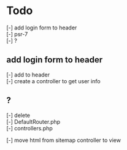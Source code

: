 # Todo

[-] add login form to header  
[-] psr-7  
[-] ?  

## add login form to header

[-] add to header  
[-] create a controller to get user info  

## ?

[-] delete  
  [-] DefaultRouter.php  
  [-] controllers.php  

[-] move html from sitemap controller to view  
